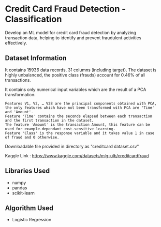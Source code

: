 # Credit Card Fraud Detection - Classification

Develop an ML model for credit card fraud detection by analyzing transaction data, helping to identify and prevent fraudulent activities effectively.

## Dataset Information

It contains 15936 data records, 31 columns (including target). The dataset is highly unbalanced, the positive class (frauds) account for 0.46% of all transactions.

It contains only numerical input variables which are the result of a PCA transformation.
```
Features V1, V2, … V28 are the principal components obtained with PCA, the only features which have not been transformed with PCA are 'Time' and 'Amount'.
Feature 'Time' contains the seconds elapsed between each transaction and the first transaction in the dataset.
The feature 'Amount' is the transaction Amount, this feature can be used for example-dependant cost-sensitive learning.
Feature 'Class' is the response variable and it takes value 1 in case of fraud and 0 otherwise.
```
Downloadable file provided in directory as "creditcard dataset.csv"

Kaggle Link : https://www.kaggle.com/datasets/mlg-ulb/creditcardfraud

## Libraries Used

* numpy
* pandas
* scikit-learn

## Algorithm Used

* Logistic Regression
